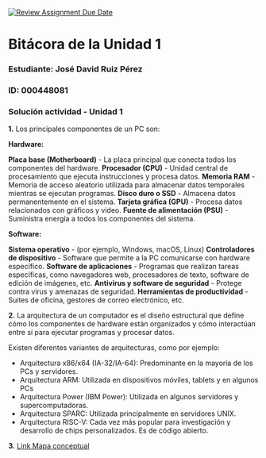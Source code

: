 [![Review Assignment Due Date](https://classroom.github.com/assets/deadline-readme-button-22041afd0340ce965d47ae6ef1cefeee28c7c493a6346c4f15d667ab976d596c.svg)](https://classroom.github.com/a/WfEJSxe8)
# Bitácora de la Unidad 1

### Estudiante:  José David Ruiz Pérez
### ID:  000448081


### Solución actividad - Unidad 1

**1.**	Los principales componentes de un PC son: 

**Hardware:**

**Placa base (Motherboard)** - La placa principal que conecta todos los componentes del hardware.
**Procesador (CPU)** - Unidad central de procesamiento que ejecuta instrucciones y procesa datos.
**Memoria RAM** - Memoria de acceso aleatorio utilizada para almacenar datos temporales mientras se ejecutan programas.
**Disco duro o SSD** - Almacena datos permanentemente en el sistema.
**Tarjeta gráfica (GPU)** - Procesa datos relacionados con gráficos y video.
**Fuente de alimentación (PSU)** - Suministra energía a todos los componentes del sistema.

**Software:**

**Sistema operativo** - (por ejemplo, Windows, macOS, Linux)
**Controladores de dispositivo** - Software que permite a la PC comunicarse con hardware específico.
**Software de aplicaciones** - Programas que realizan tareas específicas, como navegadores web, procesadores de texto, software de edición de imágenes, etc.
**Antivirus y software de seguridad** - Protege contra virus y amenazas de seguridad.
**Herramientas de productividad** - Suites de oficina, gestores de correo electrónico, etc.

**2.** La arquitectura de un computador es el diseño estructural que define cómo los componentes de hardware están organizados y cómo interactúan entre sí para ejecutar programas y procesar datos.

Existen diferentes variantes de arquitecturas, como por ejemplo:

- Arquitectura x86/x64 (IA-32/IA-64): Predominante en la mayoría de los PCs y servidores.
- Arquitectura ARM: Utilizada en dispositivos móviles, tablets y en algunos PCs
- Arquitectura Power (IBM Power): Utilizada en algunos servidores y supercomputadoras.
- Arquitectura SPARC: Utilizada principalmente en servidores UNIX.
- Arquitectura RISC-V: Cada vez más popular para investigación y desarrollo de chips personalizados. Es de código abierto.

**3.** [Link Mapa conceptual](https://www.goconqr.com/es-ES/mindmap/39709115/arquitectura-de-un-computador)


